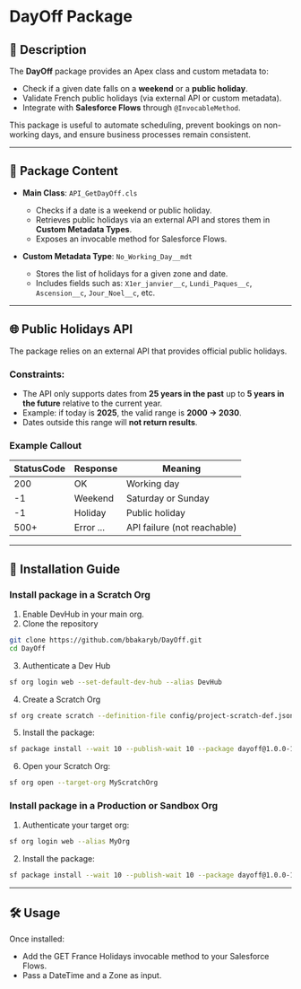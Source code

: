 # DayOff Package

## 📌 Description
The **DayOff** package provides an Apex class and custom metadata to:  
- Check if a given date falls on a **weekend** or a **public holiday**.  
- Validate French public holidays (via external API or custom metadata).  
- Integrate with **Salesforce Flows** through `@InvocableMethod`.  

This package is useful to automate scheduling, prevent bookings on non-working days, and ensure business processes remain consistent.  

---

## 📂 Package Content
- **Main Class**: `API_GetDayOff.cls`  
  - Checks if a date is a weekend or public holiday.  
  - Retrieves public holidays via an external API and stores them in **Custom Metadata Types**.  
  - Exposes an invocable method for Salesforce Flows.  

- **Custom Metadata Type**: `No_Working_Day__mdt`  
  - Stores the list of holidays for a given zone and date.  
  - Includes fields such as: `X1er_janvier__c`, `Lundi_Paques__c`, `Ascension__c`, `Jour_Noel__c`, etc.  

---

## 🌐 Public Holidays API

The package relies on an external API that provides official public holidays.  

### Constraints:
- The API only supports dates from **25 years in the past** up to **5 years in the future** relative to the current year.  
- Example: if today is **2025**, the valid range is **2000 → 2030**.  
- Dates outside this range will **not return results**.  

### Example Callout

| StatusCode | Response  | Meaning                     |
| ---------- | --------- | --------------------------- |
| 200        | OK        | Working day                 |
| -1         | Weekend   | Saturday or Sunday          |
| -1         | Holiday   | Public holiday              |
| 500+       | Error ... | API failure (not reachable) |

---

## 🔧 Installation Guide

### Install package in a **Scratch Org**

1. Enable DevHub in your main org. 
2. Clone the repository
```bash
git clone https://github.com/bbakaryb/DayOff.git
cd DayOff
```

3. Authenticate a Dev Hub
```bash
sf org login web --set-default-dev-hub --alias DevHub
```

4. Create a Scratch Org
```bash
sf org create scratch --definition-file config/project-scratch-def.json --duration-days 30 --alias MyScratchOrg --target-dev-hub DevHub
```

5. Install the package:
```bash
sf package install --wait 10 --publish-wait 10 --package dayoff@1.0.0-1 --installation-key test1234 --no-prompt --target-org MyScratchOrg
```

6. Open your Scratch Org:
```bash
sf org open --target-org MyScratchOrg
```

### Install package in a **Production or Sandbox Org**

1. Authenticate your target org:
```bash
sf org login web --alias MyOrg
```

2. Install the package:
```bash
sf package install --wait 10 --publish-wait 10 --package dayoff@1.0.0-1 --installation-key test1234 --no-prompt --target-org MyOrg
```

---

## 🛠 Usage
Once installed:
- Add the GET France Holidays invocable method to your Salesforce Flows. 
- Pass a DateTime and a Zone as input.








